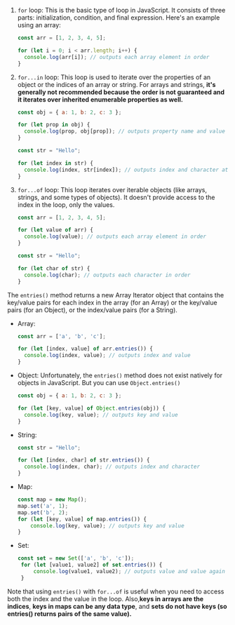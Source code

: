 
1. `for` loop: This is the basic type of loop in JavaScript. It consists of three parts: initialization, condition, and final expression. Here's an example using an array:

    ```javascript
    const arr = [1, 2, 3, 4, 5];
    
    for (let i = 0; i < arr.length; i++) {
      console.log(arr[i]); // outputs each array element in order
    }
    ```

2. `for...in` loop: This loop is used to iterate over the properties of an object or the indices of an array or string. For arrays and strings, **it's generally not recommended because the order is not guaranteed and it iterates over inherited enumerable properties as well.**

    ```javascript
    const obj = { a: 1, b: 2, c: 3 };

    for (let prop in obj) {
      console.log(prop, obj[prop]); // outputs property name and value
    }

    const str = "Hello";

    for (let index in str) {
      console.log(index, str[index]); // outputs index and character at that index
    }
    ```

3. `for...of` loop: This loop iterates over iterable objects (like arrays, strings, and some types of objects). It doesn't provide access to the index in the loop, only the values.

    ```javascript
    const arr = [1, 2, 3, 4, 5];

    for (let value of arr) {
      console.log(value); // outputs each array element in order
    }

    const str = "Hello";

    for (let char of str) {
      console.log(char); // outputs each character in order
    }
    ```

The `entries()` method returns a new Array Iterator object that contains the key/value pairs for each index in the array (for an Array) or the key/value pairs (for an Object), or the index/value pairs (for a String).

- Array:

    ```javascript
    const arr = ['a', 'b', 'c'];

    for (let [index, value] of arr.entries()) {
      console.log(index, value); // outputs index and value
    }
    ```

- Object: Unfortunately, the `entries()` method does not exist natively for objects in JavaScript. But you can use `Object.entries()`

    ```javascript
    const obj = { a: 1, b: 2, c: 3 };

    for (let [key, value] of Object.entries(obj)) {
      console.log(key, value); // outputs key and value
    }
    ```

- String:

    ```javascript
    const str = "Hello";

    for (let [index, char] of str.entries()) {
      console.log(index, char); // outputs index and character
    }
    ```

- Map:
    ```javascript
    const map = new Map();
    map.set('a', 1);
    map.set('b', 2);
    for (let [key, value] of map.entries()) {
        console.log(key, value); // outputs key and value
    }
    ```

- Set:
   ```javascript
   const set = new Set(['a', 'b', 'c']);
    for (let [value1, value2] of set.entries()) {
        console.log(value1, value2); // outputs value and value again (sets don't have keys)
    }
    ```

Note that using `entries()` with `for...of` is useful when you need to access both the index and the value in the loop. Also,**keys in arrays are the indices**, **keys in maps can be any data type**, and **sets do not have keys (so entries() returns pairs of the same value).**